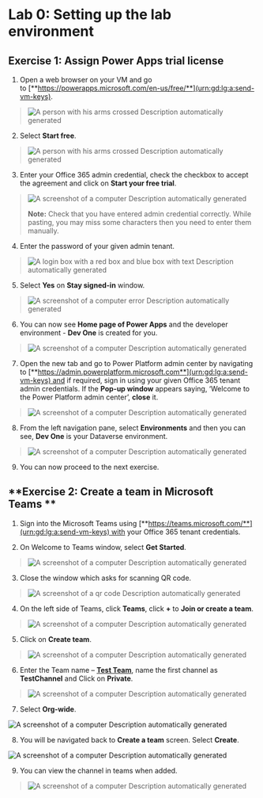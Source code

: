 # **Lab 0: Setting up the lab environment**

## **Exercise 1: Assign Power Apps trial license**

1.  Open a web browser on your VM and go
    to [**https://powerapps.microsoft.com/en-us/free/**](urn:gd:lg:a:send-vm-keys).

> ![A person with his arms crossed Description automatically
> generated](./media/image1.png)

2.  Select **Start free**.

> ![A person with his arms crossed Description automatically
> generated](./media/image2.png)

3.  Enter your Office 365 admin credential, check the checkbox to accept
    the agreement and click on **Start your free trial**.

> ![A screenshot of a computer Description automatically
> generated](./media/image3.png)
>
> **Note:** Check that you have entered admin credential correctly.
> While pasting, you may miss some characters then you need to enter
> them manually.

4.  Enter the password of your given admin tenant.

> ![A login box with a red box and blue box with text Description
> automatically generated](./media/image4.png)

5.  Select **Yes** on **Stay signed-in** window.

> ![A screenshot of a computer error Description automatically
> generated](./media/image5.png)

6.  You can now see **Home page of Power Apps** and the developer
    environment - **Dev One** is created for you.

> ![A screenshot of a computer Description automatically
> generated](./media/image6.png)

7.  Open the new tab and go to Power Platform admin center by navigating
    to [**https://admin.powerplatform.microsoft.com**](urn:gd:lg:a:send-vm-keys) and
    if required, sign in using your given Office 365 tenant admin
    credentials. If the **Pop-up window** appears saying, ‘Welcome to
    the Power Platform admin center’, **close** it.

> ![A screenshot of a computer Description automatically
> generated](./media/image7.png)

8.  From the left navigation pane, select **Environments** and then you
    can see, **Dev One** is your Dataverse environment.

> ![A screenshot of a computer Description automatically
> generated](./media/image8.png)

9.  You can now proceed to the next exercise.

## **Exercise 2: Create a team in Microsoft Teams **

1.  Sign into the Microsoft Teams
    using [**https://teams.microsoft.com/**](urn:gd:lg:a:send-vm-keys) with
    your Office 365 tenant credentials.

2.  On Welcome to Teams window, select **Get Started**.

> ![A screenshot of a computer Description automatically
> generated](./media/image9.png)

3.  Close the window which asks for scanning QR code.

> ![A screenshot of a qr code Description automatically
> generated](./media/image10.png)

4.  On the left side of Teams, click **Teams**, click **+** to **Join or
    create a team**.

> ![A screenshot of a computer Description automatically
> generated](./media/image11.png)

5.  Click on **Create team**.

> ![A screenshot of a computer Description automatically
> generated](./media/image12.png)

6.  Enter the Team name – [**Test Team**](urn:gd:lg:a:send-vm-keys),
    name the first channel as **TestChannel** and Click on **Private**.

> ![A screenshot of a computer Description automatically
> generated](./media/image13.png)

7.  Select **Org-wide**.

![A screenshot of a computer Description automatically
generated](./media/image14.png)

8.  You will be navigated back to **Create a team** screen.
    Select **Create**.

![A screenshot of a computer Description automatically
generated](./media/image15.png)

9.  You can view the channel in teams when added.

> ![A screenshot of a computer Description automatically
> generated](./media/image16.png)
